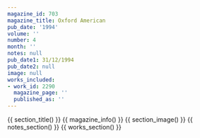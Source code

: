 ```yaml
---
magazine_id: 703
magazine_title: Oxford American
pub_date: '1994'
volume: ''
number: 4
month: ''
notes: null
pub_date1: 31/12/1994
pub_date2: null
image: null
works_included:
- work_id: 2290
  magazine_page: ''
  published_as: ''
---
```


{{ section_title() }}
{{ magazine_info() }}
{{ section_image() }}
{{ notes_section() }}
{{ works_section() }}
